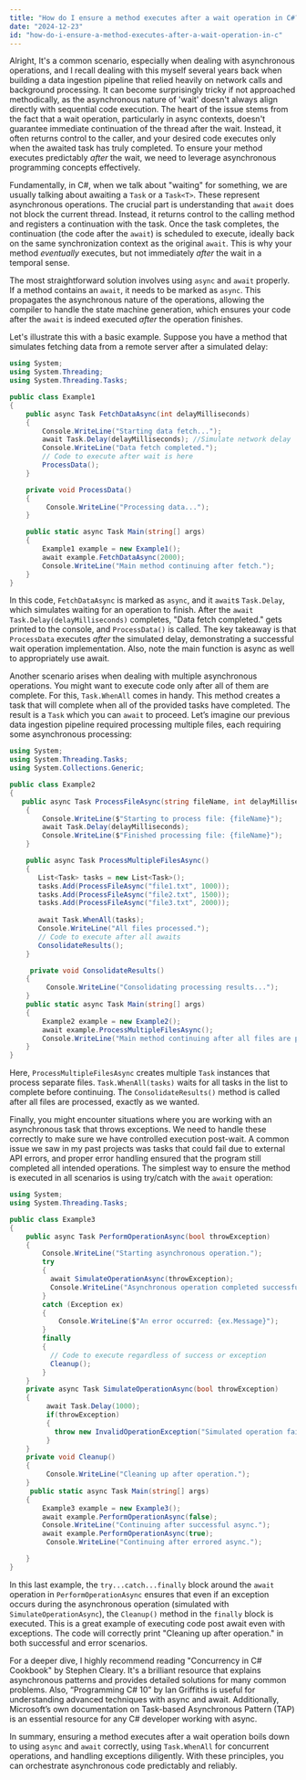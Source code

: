 ```yaml
---
title: "How do I ensure a method executes after a wait operation in C#?"
date: "2024-12-23"
id: "how-do-i-ensure-a-method-executes-after-a-wait-operation-in-c"
---
```


Alright,  It's a common scenario, especially when dealing with asynchronous operations, and I recall dealing with this myself several years back when building a data ingestion pipeline that relied heavily on network calls and background processing. It can become surprisingly tricky if not approached methodically, as the asynchronous nature of 'wait' doesn't always align directly with sequential code execution. The heart of the issue stems from the fact that a wait operation, particularly in async contexts, doesn't guarantee immediate continuation of the thread after the wait. Instead, it often returns control to the caller, and your desired code executes only when the awaited task has truly completed. To ensure your method executes predictably *after* the wait, we need to leverage asynchronous programming concepts effectively.

Fundamentally, in C#, when we talk about "waiting" for something, we are usually talking about awaiting a `Task` or a `Task<T>`. These represent asynchronous operations. The crucial part is understanding that `await` does not block the current thread. Instead, it returns control to the calling method and registers a continuation with the task. Once the task completes, the continuation (the code after the `await`) is scheduled to execute, ideally back on the same synchronization context as the original `await`. This is why your method *eventually* executes, but not immediately *after* the wait in a temporal sense.

The most straightforward solution involves using `async` and `await` properly. If a method contains an `await`, it needs to be marked as `async`. This propagates the asynchronous nature of the operations, allowing the compiler to handle the state machine generation, which ensures your code after the `await` is indeed executed *after* the operation finishes.

Let's illustrate this with a basic example. Suppose you have a method that simulates fetching data from a remote server after a simulated delay:

```csharp
using System;
using System.Threading;
using System.Threading.Tasks;

public class Example1
{
    public async Task FetchDataAsync(int delayMilliseconds)
    {
        Console.WriteLine("Starting data fetch...");
        await Task.Delay(delayMilliseconds); //Simulate network delay
        Console.WriteLine("Data fetch completed.");
        // Code to execute after wait is here
        ProcessData();
    }

    private void ProcessData()
    {
         Console.WriteLine("Processing data...");
    }

    public static async Task Main(string[] args)
    {
        Example1 example = new Example1();
        await example.FetchDataAsync(2000);
        Console.WriteLine("Main method continuing after fetch.");
    }
}
```
In this code, `FetchDataAsync` is marked as `async`, and it `await`s `Task.Delay`, which simulates waiting for an operation to finish. After the `await Task.Delay(delayMilliseconds)` completes, "Data fetch completed." gets printed to the console, and `ProcessData()` is called. The key takeaway is that `ProcessData` executes *after* the simulated delay, demonstrating a successful wait operation implementation. Also, note the main function is async as well to appropriately use await.

Another scenario arises when dealing with multiple asynchronous operations. You might want to execute code only after all of them are complete. For this, `Task.WhenAll` comes in handy. This method creates a task that will complete when all of the provided tasks have completed. The result is a `Task` which you can `await` to proceed. Let’s imagine our previous data ingestion pipeline required processing multiple files, each requiring some asynchronous processing:

```csharp
using System;
using System.Threading.Tasks;
using System.Collections.Generic;

public class Example2
{
   public async Task ProcessFileAsync(string fileName, int delayMilliseconds)
    {
        Console.WriteLine($"Starting to process file: {fileName}");
        await Task.Delay(delayMilliseconds);
        Console.WriteLine($"Finished processing file: {fileName}");
    }

    public async Task ProcessMultipleFilesAsync()
    {
       List<Task> tasks = new List<Task>();
       tasks.Add(ProcessFileAsync("file1.txt", 1000));
       tasks.Add(ProcessFileAsync("file2.txt", 1500));
       tasks.Add(ProcessFileAsync("file3.txt", 2000));
      
       await Task.WhenAll(tasks);
       Console.WriteLine("All files processed.");
       // Code to execute after all awaits
       ConsolidateResults();
    }

     private void ConsolidateResults()
    {
         Console.WriteLine("Consolidating processing results...");
    }
    public static async Task Main(string[] args)
    {
        Example2 example = new Example2();
        await example.ProcessMultipleFilesAsync();
        Console.WriteLine("Main method continuing after all files are processed.");
    }
}
```
Here, `ProcessMultipleFilesAsync` creates multiple `Task` instances that process separate files. `Task.WhenAll(tasks)` waits for all tasks in the list to complete before continuing. The `ConsolidateResults()` method is called after all files are processed, exactly as we wanted.

Finally, you might encounter situations where you are working with an asynchronous task that throws exceptions. We need to handle these correctly to make sure we have controlled execution post-wait. A common issue we saw in my past projects was tasks that could fail due to external API errors, and proper error handling ensured that the program still completed all intended operations. The simplest way to ensure the method is executed in all scenarios is using try/catch with the `await` operation:

```csharp
using System;
using System.Threading.Tasks;

public class Example3
{
    public async Task PerformOperationAsync(bool throwException)
    {
        Console.WriteLine("Starting asynchronous operation.");
        try
        {
          await SimulateOperationAsync(throwException);
          Console.WriteLine("Asynchronous operation completed successfully.");
        }
        catch (Exception ex)
        {
            Console.WriteLine($"An error occurred: {ex.Message}");
        }
        finally
        {
          // Code to execute regardless of success or exception
          Cleanup();
        }
    }
    private async Task SimulateOperationAsync(bool throwException)
    {
         await Task.Delay(1000);
         if(throwException)
         {
           throw new InvalidOperationException("Simulated operation failure.");
         }
    }
    private void Cleanup()
    {
         Console.WriteLine("Cleaning up after operation.");
    }
     public static async Task Main(string[] args)
    {
        Example3 example = new Example3();
        await example.PerformOperationAsync(false);
        Console.WriteLine("Continuing after successful async.");
        await example.PerformOperationAsync(true);
         Console.WriteLine("Continuing after errored async.");

    }
}
```
In this last example, the `try...catch...finally` block around the `await` operation in `PerformOperationAsync` ensures that even if an exception occurs during the asynchronous operation (simulated with `SimulateOperationAsync`), the `Cleanup()` method in the `finally` block is executed. This is a great example of executing code post await even with exceptions. The code will correctly print "Cleaning up after operation." in both successful and error scenarios.

For a deeper dive, I highly recommend reading "Concurrency in C# Cookbook" by Stephen Cleary. It's a brilliant resource that explains asynchronous patterns and provides detailed solutions for many common problems. Also, “Programming C# 10” by Ian Griffiths is useful for understanding advanced techniques with async and await. Additionally, Microsoft’s own documentation on Task-based Asynchronous Pattern (TAP) is an essential resource for any C# developer working with async.

In summary, ensuring a method executes after a wait operation boils down to using `async` and `await` correctly, using `Task.WhenAll` for concurrent operations, and handling exceptions diligently. With these principles, you can orchestrate asynchronous code predictably and reliably.
